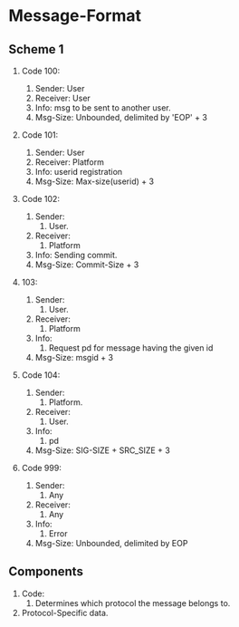 # Message-Format

## Scheme 1

1. Code 100:
   1. Sender: User
   2. Receiver: User
   3. Info: msg to be sent to another user.
   4. Msg-Size: Unbounded, delimited by 'EOP' + 3

2. Code 101:
   1. Sender: User
   2. Receiver: Platform
   3. Info: userid registration
   4. Msg-Size: Max-size(userid) + 3

3. Code 102:
   1. Sender:
      1. User.
   2. Receiver:
      1. Platform
   3. Info: Sending commit.
   4. Msg-Size: Commit-Size + 3

4. 103:
   1. Sender:
      1. User.
   2. Receiver:
      1. Platform
   3. Info:
      1. Request pd for message having the given id 
   4. Msg-Size: msgid + 3

5. Code 104:
   1. Sender:
      1. Platform.
   2. Receiver:
      1. User.
   3. Info:
      1. pd
   4. Msg-Size: SIG-SIZE + SRC_SIZE + 3
   
6. Code 999:
   1. Sender:
      1. Any
   2. Receiver:
      1. Any
   3. Info:
      1. Error
   4. Msg-Size: Unbounded, delimited by EOP


## Components

1. Code:
   1. Determines which protocol the message belongs to.
2. Protocol-Specific data.